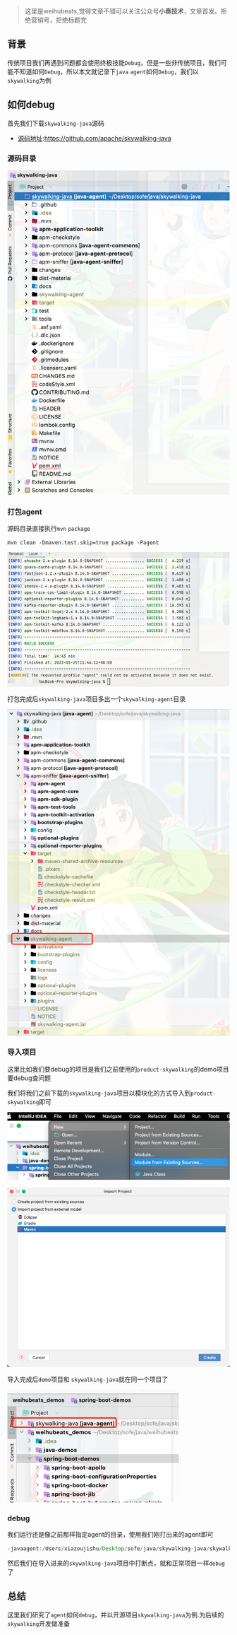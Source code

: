 > 这里是weihubeats,觉得文章不错可以关注公众号**小奏技术**，文章首发。拒绝营销号，拒绝标题党

## 背景

传统项目我们再遇到问题都会使用终极技能`Debug`，但是一些非传统项目，我们可能不知道如何`Debug`，所以本文就记录下`java` `agent`如何`Debug`，我们以`skywalking`为例

## 如何debug

首先我们下载`skywalking-java`源码

- [源码地址](https://github.com/apache/skywalking-java):https://github.com/apache/skywalking-java

### 源码目录


![alt text](images/skywalking-agent-code.png)

### 打包agent

源码目录直接执行`mvn` `package`
```
mvn clean -Dmaven.test.skip=true package -Pagent
```


![alt text](images/skywalking-agnet-package.png)

打包完成后`skywalking-java`项目多出一个`skywalking-agent`目录


![alt text](images/skywalking-agent-package-file.png)

### 导入项目

这里比如我们要debug的项目是我们之前使用的`product-skywalking`的demo项目要debug查问题

我们将我们之前下载的`skywalking-java`项目以模块化的方式导入到`product-skywalking`即可


![alt text](images/idea-file-import-module.png)


![alt text](images/idea-import-maven.png)

导入完成后`demo`项目和  `skywalking-java`就在同一个项目了


![alt text](images/skywalking-import-other-project.png)

### debug

我们运行还是像之前那样指定agent的目录，使用我们刚打出来的agent即可
```java
-javaagent:/Users/xiazoujishu/Desktop/sofe/java/skywalking-java/skywalking-agent/skywalking-agent.jar -DSW_AGENT_NAME=product-service -DSW_AGENT_COLLECTOR_BACKEND_SERVICES=127.0.0.1:11800
```

然后我们在导入进来的`skywalking-java`项目中打断点，就和正常项目一样`debug`了


## 总结

这里我们研究了`agent`如何`debug`，并以开源项目`skywalking-java`为例.为后续的`skywalking`开发做准备